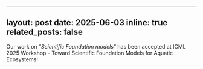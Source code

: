  ---
layout: post
date: 2025-06-03
inline: true
related_posts: false
---
Our work on *"Scientific Foundation models"* has been accepted at ICML 2025 Workshop - Toward Scientific Foundation Models for Aquatic Ecosystems!
